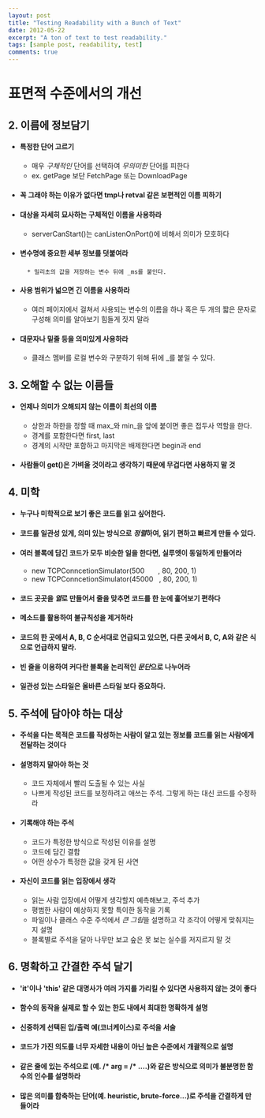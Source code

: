 ```yaml
---
layout: post
title: "Testing Readability with a Bunch of Text"
date: 2012-05-22
excerpt: "A ton of text to test readability."
tags: [sample post, readability, test]
comments: true
---
```


# 표면적 수준에서의 개선

## 2. 이름에 정보담기

* #### 특정한 단어 고르기
	* 매우 *구체적인* 단어를 선택하여 *무의미한* 단어를 피한다
	* ex. getPage 보단 FetchPage 또는 DownloadPage

* #### 꼭 그래야 하는 이유가 없다면 tmp나 retval 같은 보편적인 이름 피하기

* #### 대상을 자세히 묘사하는 구체적인 이름을 사용하라
	* serverCanStart()는 canListenOnPort()에 비해서 의미가 모호하다

* #### 변수명에 중요한 세부 정보를 덧붙여라
		* 밀리초의 값을 저장하는 변수 뒤에 _ms를 붙인다.

* #### 사용 범위가 넓으면 긴 이름을 사용하라
	* 여러 페이지에서 걸쳐서 사용되는 변수의 이름을 하나 혹은 두 개의 짧은 문자로 구성해 의미를 알아보기 힘들게 짓지 말라

* #### 대문자나 밑줄 등을 의미있게 사용하라
	* 클래스 멤버를 로컬 변수와 구분하기 위해 뒤에 _를 붙일 수 있다.

## 3. 오해할 수 없는 이름들

* #### 언제나 의미가 오해되지 않는 이름이 최선의 이름
	* 상한과 하한을 정할 때 max_와 min_을 앞에 붙이면 좋은 접두사 역할을 한다.
	* 경계를 포함한다면 first, last
	* 경계의 시작만 포함하고 마지막은 배제한다면 begin과 end

* #### 사람들이 get()은 가벼울 것이라고 생각하기 때문에 무겁다면 사용하지 말 것

## 4. 미학

* #### 누구나 미학적으로 보기 좋은 코드를 읽고 싶어한다.
* #### 코드를 일관성 있게, 의미 있는 방식으로 *정렬*하여, 읽기 편하고 빠르게 만들 수 있다.

* #### 여러 블록에 담긴 코드가 모두 비슷한 일을 한다면, 실루엣이 동일하게 만들어라
	* new TCPConncetionSimulator(500  &nbsp; &nbsp; &nbsp; , 80, 200, 1)
	* new TCPConncetionSimulator(45000 &nbsp; , 80, 200, 1)
	
*  #### 코드 곳곳을 *열*로 만들어서 줄을 맞추면 코드를 한 눈에 훑어보기 편하다

* #### 메소드를 활용하여 불규칙성을 제거하라

* #### 코드의 한 곳에서 A, B, C 순서대로 언급되고 있으면, 다른 곳에서 B, C, A와 같은 식으로 언급하지 말라.

* #### 빈 줄을 이용하여 커다란 블록을 논리적인 *문단*으로 나누어라
* #### 일관성 있는 스타일은 올바른 스타일 보다 중요하다.

## 5. 주석에 담아야 하는 대상
* #### 주석을 다는 목적은 코드를 작성하는 사람이 알고 있는 정보를 코드를 읽는 사람에게 전달하는 것이다

* #### 설명하지 말아야 하는 것
	*  코드 자체에서 빨리 도출될 수 있는 사실
	*  나쁘게 작성된 코드를 보정하려고 애쓰는 주석. 그렇게 하는 대신 코드를 수정하라

*  #### 기록해야 하는 주석
	* 코드가 특정한 방식으로 작성된 이유를 설명
	* 코드에 담긴 결함
	* 어떤 상수가 특정한 값을 갖게 된 사연

* #### 자신이 코드를 읽는 입장에서 생각
	* 읽는 사람 입장에서 어떻게 생각할지 예측해보고, 주석 추가
	* 평범한 사람이 예상하지 못할 특이한 동작을 기록
	* 파일이나 클래스 수준 주석에서 *큰 그림*을 설명하고 각 조각이 어떻게 맞춰지는지 설명
	* 블록별로 주석을 달아 나무만 보고 숲은 못 보는 실수를 저지르지 말 것

## 6. 명확하고 간결한 주석 달기
* #### 'it'이나 'this' 같은 대명사가 여러 가지를 가리킬 수 있다면 사용하지 않는 것이 좋다
* #### 함수의 동작을 실제로 할 수 있는 한도 내에서 최대한 명확하게 설명
* #### 신중하게 선택된 입/출력 예(코너케이스)로 주석을 서술
* #### 코드가 가진 의도를 너무 자세한 내용이 아닌 높은 수준에서 개괄적으로 설명
* #### 같은 줄에 있는 주석으로 (예. /* arg = /* ....)와 같은 방식으로 의미가 불분명한 함수의 인수를 설명하라
* #### 많은 의미를 함축하는 단어(예. heuristic, brute-force...)로 주석을 간결하게 만들어라
